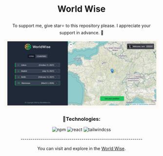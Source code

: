 



# <p align="center" color="#eb5e28">World Wise</p>

<p align="center">To support me, give star⭐ to this repository please.
I appreciate your support in advance. 💚</p>

<img src="public/Screenshot (115).png"/>


### <p align="center">🔧Technologies:</p>
<div align="center" >
  
![npm](https://img.shields.io/badge/npm-28b04e?style=for-the-badge&logo=npm&logoColor=white)
![react](https://img.shields.io/badge/react-28b04e?style=for-the-badge&logo=react&logoColor=white)
![tailwindcss](https://img.shields.io/badge/tailwindcss-28b04e?style=for-the-badge&logo=tailwindcss&logoColor=white)
  
</div>

<p align="center">--------------------------------------------------------------</p>
  
<p align="center">You can visit and explore in the <a href="https://world-wise-kappa-five.vercel.app/" target="_blank">World Wise</a>.</p>


